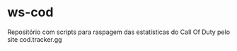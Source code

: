 # ws-cod
Repositório com scripts para raspagem das estatísticas do Call Of Duty pelo site cod.tracker.gg
